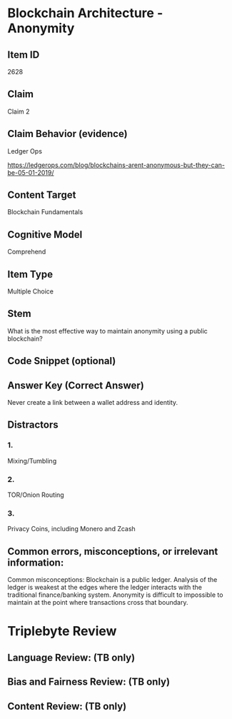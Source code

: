 # Blockchain Architecture - Anonymity

## Item ID
2628

## Claim
Claim 2

## Claim Behavior (evidence)
Ledger Ops

https://ledgerops.com/blog/blockchains-arent-anonymous-but-they-can-be-05-01-2019/

## Content Target
Blockchain Fundamentals

## Cognitive Model
Comprehend

## Item Type
Multiple Choice

## Stem
What is the most effective way to maintain anonymity using a public blockchain?

## Code Snippet (optional)

## Answer Key (Correct Answer)
Never create a link between a wallet address and identity.

## Distractors
### 1.
Mixing/Tumbling

### 2.
TOR/Onion Routing

### 3.
Privacy Coins, including Monero and Zcash

## Common errors, misconceptions, or irrelevant information:
Common misconceptions: Blockchain is a public ledger. Analysis of the ledger is weakest at the edges where the ledger interacts with the traditional finance/banking system. Anonymity is difficult to impossible to maintain at the point where transactions cross that boundary.

# Triplebyte Review

## Language Review: (TB only)

## Bias and Fairness Review: (TB only)

## Content Review: (TB only)
